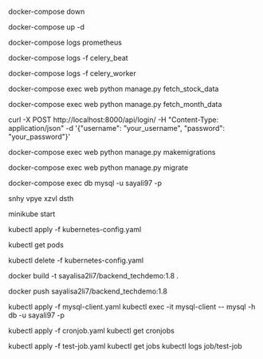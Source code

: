 docker-compose down

docker-compose up -d

docker-compose logs prometheus

docker-compose logs -f celery_beat

docker-compose logs -f celery_worker

docker-compose exec web python manage.py fetch_stock_data

docker-compose exec web python manage.py fetch_month_data

curl -X POST http://localhost:8000/api/login/ -H "Content-Type: application/json" -d '{"username": "your_username", "password": "your_password"}'

docker-compose exec web python manage.py makemigrations

docker-compose exec web python manage.py migrate

docker-compose exec db mysql -u sayali97 -p

snhy vpye xzvl dsth

minikube start

kubectl apply -f kubernetes-config.yaml

kubectl get pods

kubectl delete -f kubernetes-config.yaml

docker build -t sayalisa2li7/backend_techdemo:1.8 .

docker push sayalisa2li7/backend_techdemo:1.8

kubectl apply -f mysql-client.yaml
kubectl exec -it mysql-client -- mysql -h db -u sayali97 -p

kubectl apply -f cronjob.yaml
kubectl get cronjobs

kubectl apply -f test-job.yaml
kubectl get jobs
kubectl logs job/test-job
